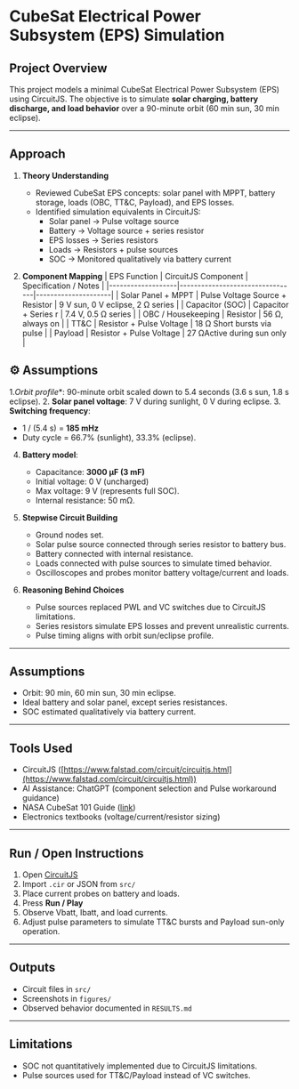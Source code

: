 # CubeSat Electrical Power Subsystem (EPS) Simulation

## Project Overview
This project models a minimal CubeSat Electrical Power Subsystem (EPS) using CircuitJS. The objective is to simulate **solar charging, battery discharge, and load behavior** over a 90-minute orbit (60 min sun, 30 min eclipse).

---

## Approach

1. **Theory Understanding**  
   - Reviewed CubeSat EPS concepts: solar panel with MPPT, battery storage, loads (OBC, TT&C, Payload), and EPS losses.
   - Identified simulation equivalents in CircuitJS:
     - Solar panel → Pulse voltage source
     - Battery → Voltage source + series resistor
     - EPS losses → Series resistors
     - Loads → Resistors + pulse sources
     - SOC → Monitored qualitatively via battery current

2. **Component Mapping**
| EPS Function       | CircuitJS Component             | Specification / Notes |
|-------------------|---------------------------------|---------------------|
| Solar Panel + MPPT | Pulse Voltage Source + Resistor | 9 V sun, 0 V eclipse, 2 Ω series |
| Capacitor  (SOC)        | Capacitor + Series r   | 7.4 V, 0.5 Ω series |
| OBC / Housekeeping | Resistor                      | 56 Ω, always on |
| TT&C               | Resistor + Pulse Voltage       | 18 Ω Short bursts via pulse |
| Payload            | Resistor + Pulse Voltage       | 27 ΩActive during sun only |

## ⚙️ Assumptions
1.*Orbit profile**: 90-minute orbit scaled down to 5.4 seconds (3.6 s sun, 1.8 s eclipse).
2. **Solar panel voltage**: 7 V during sunlight, 0 V during eclipse.
3. **Switching frequency**:  
   - 1 / (5.4 s) = **185 mHz**  
   - Duty cycle = 66.7% (sunlight), 33.3% (eclipse).
4. **Battery model**:  
   - Capacitance: **3000 µF (3 mF)**  
   - Initial voltage: 0 V (uncharged)  
   - Max voltage: 9 V (represents full SOC).
   - Internal resistance: 50 mΩ.

3. **Stepwise Circuit Building**
   - Ground nodes set.
   - Solar pulse source connected through series resistor to battery bus.
   - Battery connected with internal resistance.
   - Loads connected with pulse sources to simulate timed behavior.
   - Oscilloscopes and probes monitor battery voltage/current and loads.

4. **Reasoning Behind Choices**
   - Pulse sources replaced PWL and VC switches due to CircuitJS limitations.
   - Series resistors simulate EPS losses and prevent unrealistic currents.
   - Pulse timing aligns with orbit sun/eclipse profile.

---

## Assumptions
- Orbit: 90 min, 60 min sun, 30 min eclipse.
- Ideal battery and solar panel, except series resistances.
- SOC estimated qualitatively via battery current.

---

## Tools Used
- CircuitJS ([https://www.falstad.com/circuit/circuitjs.html](https://www.falstad.com/circuit/circuitjs.html))
- AI Assistance: ChatGPT (component selection and Pulse workaround guidance)
- NASA CubeSat 101 Guide ([link](https://www.nasa.gov/wp-content/uploads/2017/03/nasa_csli_cubesat_101_508.pdf))
- Electronics textbooks (voltage/current/resistor sizing)

---

## Run / Open Instructions
1. Open [CircuitJS](https://www.falstad.com/circuit/circuitjs.html)
2. Import `.cir` or JSON from `src/`
3. Place current probes on battery and loads.
4. Press **Run / Play**
5. Observe Vbatt, Ibatt, and load currents.
6. Adjust pulse parameters to simulate TT&C bursts and Payload sun-only operation.

---

## Outputs
- Circuit files in `src/`
- Screenshots in `figures/`
- Observed behavior documented in `RESULTS.md`

---

## Limitations
- SOC not quantitatively implemented due to CircuitJS limitations.
- Pulse sources used for TT&C/Payload instead of VC switches.
